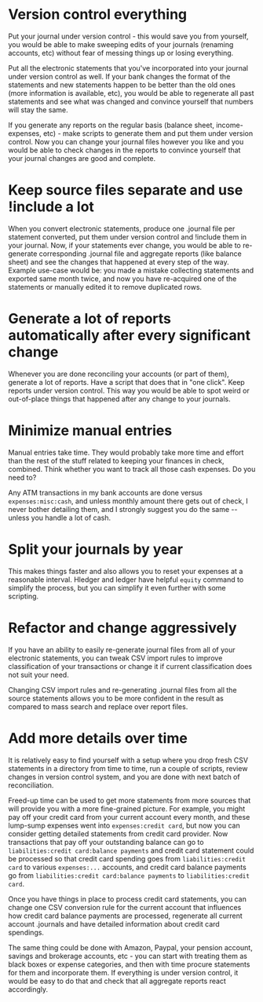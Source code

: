 # Version control everything

Put your journal under version control - this would save you from yourself, you would be able to make sweeping edits of your journals (renaming accounts, etc) without fear of messing things up or losing everything.

Put all the electronic statements that you've incorporated into your journal under version control as well. If your bank changes the format of the statements and new statements happen to be better than the old ones (more information is available, etc), you would be able to regenerate all past statements and see what was changed and convince yourself that numbers will stay the same. 

If you generate any reports on the regular basis (balance sheet, income-expenses, etc) - make scripts to generate them and put them under version control. Now you can change your journal files however you like and you would be able to check changes in the reports to convince yourself that your journal changes are good and complete.

# Keep source files separate and use !include a lot

When you convert electronic statements, produce one .journal file per statement converted, put them under version control and !include them in your journal. Now, if your statements ever change, you would be able to re-generate corresponding .journal file and aggregate reports (like balance sheet) and see the changes that happened at every step of the way. Example use-case would be: you made a mistake collecting statements and exported same month twice, and now you have re-acquired one of the statements or manually edited it to remove duplicated rows.

# Generate a lot of reports automatically after every significant change

Whenever you are done reconciling your accounts (or part of them), generate a lot of reports. Have a script that does that in "one click". Keep reports under version control. This way you would be able to spot weird or out-of-place things that happened after any change to your journals.

# Minimize manual entries

Manual entries take time. They would probably take more time and effort than the rest of the stuff related to keeping your finances in check, combined. Think whether you want to track all those cash expenses. Do you need to?

Any ATM transactions in my bank accounts are done versus `expenses:misc:cash`, and unless monthly amount there gets out of check, I never bother detailing them, and I strongly suggest you do the same -- unless you handle a lot of cash.

# Split your journals by year

This makes things faster and also allows you to reset your expenses at a reasonable interval. Hledger and ledger have helpful `equity` command to simplify the process, but you can simplify it even further with some scripting.

# Refactor and change aggressively

If you have an ability to easily re-generate journal files from all of your electronic statements, you can tweak CSV import rules to improve classification of your transactions or change it if current classification does not suit your need.

Changing CSV import rules and re-generating .journal files from all the source statements allows you to be more confident in the result as compared to mass search and replace over report files.

# Add more details over time

It is relatively easy to find yourself with a setup where you drop fresh CSV statements in a directory from time to time, run a couple of scripts, review changes in version control system, and you are done with next batch of reconciliation.

Freed-up time can be used to get more statements from more sources that will provide you with a more fine-grained picture. For example, you might pay off your credit card from your current account every month, and these lump-sump expenses went into `expenses:credit card`, but now you can consider getting detailed statements from credit card provider. Now transactions that pay off your outstanding balance can go to `liabilities:credit card:balance payments` and credit card statement could be processed so that credit card spending goes from `liabilities:credit card` to various `expenses:...` accounts, and credit card balance payments go from `liabilities:credit card:balance payments` to `liabilities:credit card`.

Once you have things in place to process credit card statements, you can change one CSV conversion rule for the current account that influences how credit card balance payments are processed, regenerate all current account .journals and have detailed information about credit card spendings.

The same thing could be done with Amazon, Paypal, your pension account, savings and brokerage accounts, etc - you can start with treating them as black boxes or expense categories, and then with time procure statements for them and incorporate them. If everything is under version control, it would be easy to do that and check that all aggregate reports react accordingly.